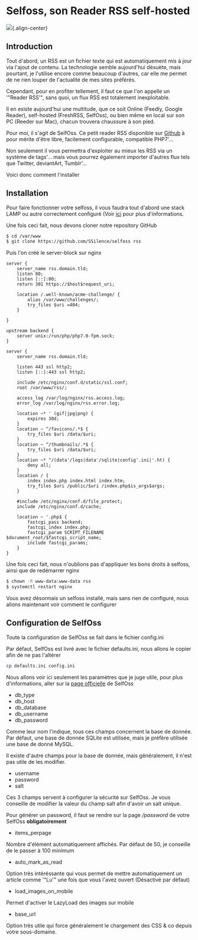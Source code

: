 # Selfoss, son Reader RSS self-hosted 
 
![](/screenshot1.png){.align-center} 
 
## Introduction 
 
Tout d'abord, un RSS est un fichier texte qui est automatiquement mis à 
jour via l'ajout de contenu. La technologie semble aujourd'hui 
désuète, mais pourtant, je l'utilise encore comme beaucoup d'autres, 
car elle me permet de ne rien louper de l'actualité de mes sites 
préférés. 
 
Cependant, pour en profiter tellement, il faut ce que l'on appelle un 
'"Reader RSS'", sans quoi, un flux RSS est totalement inexploitable. 
 
Il en existe aujourd'hui une multitude, que ce soit Online (Feedly, 
Google Reader), self-hosted (FreshRSS, SelfOss), ou bien même en local 
sur son PC (Reeder sur Mac), chacun trouvera chaussure à son pied. 
 
Pour moi, il s'agit de SelfOss. Ce petit reader RSS disponible sur 
[Github](https://github.com/SSilence/selfoss/) à pour mérite d'être 
libre, facilement configurable, compatible PHP7'... 
 
Non seulement il vous permettra d'exploiter au mieux les RSS via un 
système de tags'... mais vous pourrez également importer d'autres flux 
tels que Twitter, deviantArt, Tumblr'... 
 
Voici donc comment l'installer 
 
## Installation 
 
Pour faire fonctionner votre selfoss, il vous faudra tout d'abord une 
stack LAMP ou autre correctement configuré (Voir 
[ici](http://wiki.domain.tld/doku.php?id=nginxphpsql) pour plus 
d'informations. 
 
Une fois ceci fait, nous devons cloner notre repository GitHub 
 
``` bash 
$ cd /var/www 
$ git clone https://github.com/SSilence/selfoss rss 
``` 
 
Puis l'on créé le server-block sur nginx 
 
``` nginx 
server { 
    server_name rss.domain.tld; 
    listen 80; 
    listen [::]:80; 
    return 301 https://$host$request_uri; 
 
    location /.well-known/acme-challenge/ { 
        alias /var/www/challenges/; 
        try_files $uri =404; 
    } 
 
} 
 
upstream backend { 
    server unix:/run/php/php7.0-fpm.sock; 
} 
 
server { 
    server_name rss.domain.tld; 
 
    listen 443 ssl http2; 
    listen [::]:443 ssl http2; 
     
    include /etc/nginx/conf.d/static/ssl.conf; 
    root /var/www/rss/; 
 
    access_log /var/log/nginx/rss.access.log; 
    error_log /var/log/nginx/rss.error.log; 
 
    location ~* ' (gif|jpg|png) { 
        expires 30d; 
    } 
    location ~ ^/favicons/.*$ { 
        try_files $uri /data/$uri; 
    } 
    location ~ ^/thumbnails/.*$ { 
        try_files $uri /data/$uri; 
    } 
    location ~* ^/(data'/logs|data'/sqlite|config'.ini|'.ht) { 
        deny all; 
    } 
    location / { 
        index index.php index.html index.htm; 
        try_files $uri /public/$uri /index.php$is_args$args; 
    } 
 
    #include /etc/nginx/conf.d/file_protect; 
    include /etc/nginx/conf.d/cache; 
 
    location ~ '.php$ { 
        fastcgi_pass backend; 
        fastcgi_index index.php; 
        fastcgi_param SCRIPT_FILENAME $document_root/$fastcgi_script_name; 
        include fastcgi_params; 
    } 
} 
``` 
 
Une fois ceci fait, nous n'oublions pas d'appliquer les bons droits à 
selfoss, ainsi que de redémarrer nginx 
 
``` bash 
$ chown -R www-data:www-data rss 
$ systemctl restart nginx 
``` 
 
Vous avez désormais un selfoss installé, mais sans rien de configuré, 
nous allons maintenant voir comment le configurer 
 
## Configuration de SelfOss 
 
Toute la configuration de SelfOss se fait dans le fichier config.ini 
 
Par défaut, SelfOss est livré avec le fichier defaults.ini, nous allons 
le copier afin de ne pas l'altérer 
 
``` bash 
cp defaults.ini config.ini 
``` 
 
Nous allons voir ici seulement les paramètres que je juge utile, pour 
plus d'informations, aller sur la [page 
officielle](https://selfoss.aditu.de/) de SelfOss 
 
-   db_type 
-   db_host 
-   db_database 
-   db_username 
-   db_password 
 
Comme leur nom l'indique, tous ces champs concernent la base de donnée. 
Par défaut, une base de donnée SQLite est utilisée, mais je préfère 
utilisée une base de donné MySQL. 
 
Il existe d'autre champs pour la base de donnée, mais généralement, il 
n'est pas utile de les modifier. 
 
-   username 
-   password 
-   salt 
 
Ces 3 champs servent à configurer la sécurité sur SelfOss. Je vous 
conseille de modifier la valeur du champ salt afin d'avoir un salt 
unique. 
 
Pour générer un password, il faut se rendre sur la page */password* de 
votre SelfOss **obligatoirement** 
 
-   items_perpage 
 
Nombre d'élément automatiquement affichés. Par défaut de 50, je 
conseille de le passer à 100 minimum 
 
-   auto_mark_as_read 
 
Option très intéréssante qui vous permet de mettre automatiquement un 
article comme '"Lu'" une fois que vous l'avez ouvert (Désactivé par 
défaut) 
 
-   load_images_on_mobile 
 
Permet d'activer le LazyLoad des images sur mobile 
 
-   base_url 
 
Option très utile qui force généralement le chargement des CSS & co 
depuis votre sous-domaine. 
